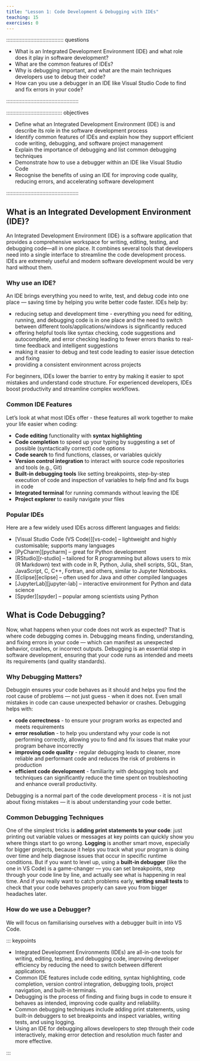 ```yaml
---
title: "Lesson 1: Code Development & Debugging with IDEs"
teaching: 15
exercises: 0
---
```


:::::::::::::::::::::::::::::::::::::: questions 

- What is an Integrated Development Environment (IDE) and what role does it play in software development?
- What are the common features of IDEs?
- Why is debugging important, and what are the main techniques developers use to debug their code?
- How can you use a debugger in an IDE like Visual Studio Code to find and fix errors in your code?

::::::::::::::::::::::::::::::::::::::::::::::::

::::::::::::::::::::::::::::::::::::: objectives

- Define what an Integrated Development Environment (IDE) is and describe its role in the software development process
- Identify common features of IDEs and explain how they support efficient code writing, debugging, and software project management
- Explain the importance of debugging and list common debugging techniques
- Demonstrate how to use a debugger within an IDE like Visual Studio Code
- Recognise the benefits of using an IDE for improving code quality, reducing errors, and accelerating software development

::::::::::::::::::::::::::::::::::::::::::::::::

## What is an Integrated Development Environment (IDE)?

An Integrated Development Environment (IDE) is a software application that provides a comprehensive workspace for writing, editing, testing, and debugging code—all in one place. It combines several tools that developers need into a single interface to streamline the code development process. IDEs are extremely useful and modern software development would be very hard without them. 

### Why use an IDE?

An IDE brings everything you need to write, test, and debug code into one place — saving time by helping you write better code faster.
IDEs help by:

- reducing setup and development time - everything you need for editing, running, and debugging code is in one place and the need to switch between different tools/applications/windows is significantly reduced
- offering helpful tools like syntax checking, code suggestions and autocomplete, and error checking leading to fewer errors thanks to real-time feedback and intelligent suggestions
- making it easier to debug and test code leading to easier issue detection and fixing
- providing a consistent environment across projects

For beginners, IDEs lower the barrier to entry by making it easier to spot mistakes and understand code structure. 
For experienced developers, IDEs boost productivity and streamline complex workflows.

### Common IDE Features

Let’s look at what most IDEs offer - these features all work together to make your life easier when coding:

- **Code editing** functionality with **syntax highlighting**
- **Code completion** to speed up your typing by suggesting a set of possible (syntactically correct) code options
- **Code search** to find functions, classes, or variables quickly
- **Version control integration** to interact with source code repositories and tools (e.g., Git)
- **Built-in debugging tools** like setting breakpoints, step-by-step execution of code and inspection of variables to help find and fix bugs in code
- **Integrated terminal** for running commands without leaving the IDE
- **Project explorer** to easily navigate your files

### Popular IDEs
  
Here are a few widely used IDEs across different languages and fields:

- [Visual Studio Code (VS Code)][vs-code] – lightweight and highly customisable; supports many languages
- [PyCharm][pycharm] – great for Python development
- [RStudio][r-studio] – tailored for R programming but allows users to mix (R Markdown) text with code in R, Python, Julia, shell scripts, SQL, Stan, JavaScript, C, C++, Fortran, and others, similar to Jupyter Notebooks.
- [Eclipse][eclipse] – often used for Java and other compiled languages
- [JupyterLab][jupyter-lab] – interactive environment for Python and data science
- [Spyder][spyder] – popular among scientists using Python

## What is Code Debugging?

Now, what happens when your code does not work as expected? That is where code debugging comes in.
Debugging means finding, understanding, and fixing errors in your code — which can manifest as unexpected behavior, crashes, or incorrect outputs. 
Debugging is an essential step in software development, ensuring that your code runs as intended and meets its requirements (and quality standards).

### Why Debugging Matters?

Debuggin ensures your code behaves as it should and helps you find the root cause of problems — not just guess - when it does not.
Even small mistakes in code can cause unexpected behavior or crashes. Debugging helps with:

- **code correctness** - to ensure your program works as expected and meets requirements
- **error resolution** - to help you understand why your code is not performing correctly, allowing you to find and fix issues that make your program behave incorrectly
- **improving code quality** - regular debugging leads to cleaner, more reliable and performant code and reduces the risk of problems in production
- **efficient code development** - familiarity with debugging tools and techniques can significantly reduce the time spent on troubleshooting and enhance overall productivity.

Debugging is a normal part of the code development process - it is not just about fixing mistakes — it is about understanding your code better. 

### Common Debugging Techniques

One of the simplest tricks is **adding print statements to your code**: just printing out variable values or messages at key points can quickly show you where things start to go wrong. **Logging** is another smart move, especially for bigger projects, because it helps you track what your program is doing over time and help diagnose issues that occur in specific runtime conditions. But if you want to level up, using a **built-in debugger** (like the one in VS Code) is a game-changer — you can set breakpoints, step through your code line by line, and actually see what is happening in real time. And if you really want to catch problems early, **writing small tests** to check that your code behaves properly can save you from bigger headaches later. 

### How do we use a Debugger?

We will focus on familiarising ourselves with a debugger built in into VS Code.


::: keypoints

- Integrated Development Environments (IDEs) are all-in-one tools for writing, editing, testing, and debugging code, improving developer efficiency by reducing the need to switch between different applications.
- Common IDE features include code editing, syntax highlighting, code completion, version control integration, debugging tools, project navigation, and built-in terminals.
- Debugging is the process of finding and fixing bugs in code to ensure it behaves as intended, improving code quality and reliability.
- Common debugging techniques include adding print statements, using built-in debuggers to set breakpoints and inspect variables, writing tests, and using logging.
- Using an IDE for debugging allows developers to step through their code interactively, making error detection and resolution much faster and more effective.

:::
